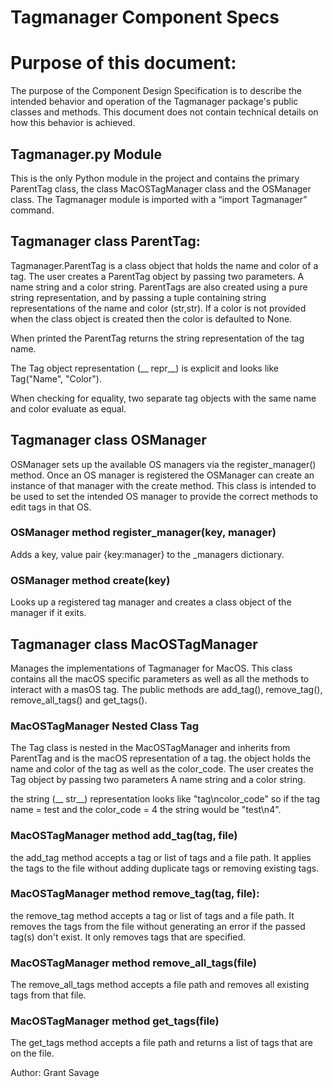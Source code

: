 # Tagmanager Component Specs

# Purpose of this document:
The purpose of the Component Design Specification is to describe the intended behavior and operation of the Tagmanager 
package's public classes and methods. This document does not contain technical details on how this behavior is achieved.

## Tagmanager.py Module
This is the only Python module in the project and contains the primary ParentTag class, the class MacOSTagManager class 
and the OSManager class. The Tagmanager module is imported with a “import Tagmanager” command.

## Tagmanager class ParentTag:
Tagmanager.ParentTag is a class object that holds the name and color of a tag. The user creates
a ParentTag object by passing two parameters. A name string and a color string. 
ParentTags are also created using a pure string representation, and by passing a tuple containing
string representations of the name and color (str,str).
If a color is not provided when the class object is created then the color is defaulted to None.

When printed the ParentTag returns the string representation of the tag name.

The Tag object representation (__ repr__) is explicit and looks like Tag("Name", "Color").

When checking for equality, two separate tag objects with the same name and color evaluate as equal.

## Tagmanager class OSManager
OSManager sets up the available OS managers via the register_manager() method. 
Once an OS manager is registered the OSManager can create an instance of that manager with the create method.
This class is intended to be used to set the intended OS manager to provide the correct methods to edit tags in that OS.

### OSManager method register_manager(key, manager)
Adds a key, value pair {key:manager} to the _managers dictionary.

### OSManager method create(key) 
Looks up a registered tag manager and creates a class object of the manager if it exits.

## Tagmanager class MacOSTagManager
Manages the implementations of Tagmanager for MacOS. This class contains all the macOS specific parameters as well as all
the methods to interact with a masOS tag. The public methods are add_tag(), remove_tag(), remove_all_tags() and
get_tags().

### MacOSTagManager Nested Class Tag
The Tag class is nested in the MacOSTagManager and inherits from ParentTag and is the macOS representation of a tag. 
the object holds the name and color of the tag as well as the color_code. The user creates the Tag object by passing 
two parameters A name string and a color string. 

the string (__ str__) representation looks like "tag\ncolor_code" so if the tag name = test and the color_code = 4 
the string would be "test\n4".

### MacOSTagManager method add_tag(tag, file)
the add_tag method accepts a tag or list of tags and a file path. It applies the tags to the
file without adding duplicate tags or removing existing tags.

### MacOSTagManager method remove_tag(tag, file):
the remove_tag method accepts a tag or list of tags and a file path. It removes the tags from
the file without generating an error if the passed tag(s) don't exist. It only removes tags that are specified.

### MacOSTagManager method remove_all_tags(file)
The remove_all_tags method accepts a file path and removes all existing tags from that file.

### MacOSTagManager method get_tags(file)
The get_tags method accepts a file path and returns a list of tags that are on the file.



Author: Grant Savage
